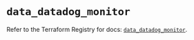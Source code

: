 # `data_datadog_monitor`

Refer to the Terraform Registry for docs: [`data_datadog_monitor`](https://registry.terraform.io/providers/datadog/datadog/3.43.0/docs/data-sources/monitor).
